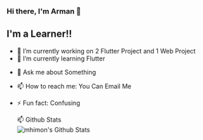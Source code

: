 ### Hi there, I'm Arman 👋


## I'm a Learner!!

- 🔭 I’m currently working on 2 Flutter Project and 1 Web Project
- 🌱 I’m currently learning Flutter
<!-- - 👯 I’m looking to collaborate on ... 
- 🤔 I’m looking for help with ... -->
- 💬 Ask me about Something
- 📫 How to reach me: You Can Email Me
- ⚡ Fun fact: Confusing



  <summary>📫 Github Stats</summary>

  <img align="left" alt="mhimon's Github Stats" src="https://github-readme-stats.codestackr.vercel.app/api?username=armankt&show_icons=true&hide_border=true" />

